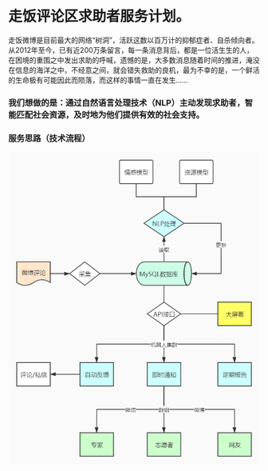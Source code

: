 # 走饭评论区求助者服务计划。
走饭微博是目前最大的网络“树洞”，活跃这数以百万计的抑郁症者、自杀倾向者。从2012年至今，已有近200万条留言，每一条消息背后，都是一位活生生的人，在困境的重围之中发出求助的呼喊，遗憾的是，大多数消息随着时间的推进，淹没在信息的海洋之中，不经意之间，就会错失救助的良机，最为不幸的是，一个鲜活的生命极有可能因此而陨落，而这样的事情一直在发生……

### 我们想做的是：通过自然语言处理技术（NLP）主动发现求助者，智能匹配社会资源，及时地为他们提供有效的社会支持。

### 服务思路（技术流程）
![服务思路](https://github.com/Aidot/zoufan/blob/main/assets/social_sevice_process.jpg "服务流程图")
